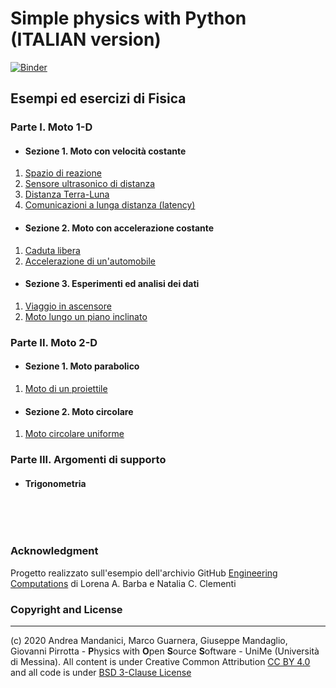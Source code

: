 # Simple physics with Python  (ITALIAN version)

[![Binder](https://mybinder.org/badge_logo.svg)](https://mybinder.org/v2/gh/POSS-UniMe/simple-physics-with-Python/master)


## Esempi ed esercizi di Fisica

### Parte I. Moto 1-D
* #### Sezione 1. Moto con velocità costante
1. [Spazio di reazione](/notebook/1-1-1-SpazioReazione.ipynb)
2. [Sensore ultrasonico di distanza](/notebook/1-1-2-SensoreDistanza.ipynb)
3. [Distanza Terra-Luna](/notebook/1-1-3-DistanzaTerraLunaVer2.ipynb)
4. [Comunicazioni a lunga distanza (latency)](notebook/1-1-4-ComunicazioniLungaDistanza.ipynb)

* #### Sezione 2. Moto con accelerazione costante
1. [Caduta libera](/notebook/1-2-1-CadutaLibera.ipynb)
2. [Accelerazione di un'automobile](/notebook/1-2-2-AccelerazioneAutomobile.ipynb)
* #### Sezione 3. Esperimenti ed analisi dei dati
1. [Viaggio in ascensore](/notebook/1-3-1-ViaggioInAscensoreVer001.ipynb)
2. [Moto lungo un piano inclinato](/notebook/1-3-2-PianoInclinato.ipynb)
### Parte II. Moto 2-D
* #### Sezione 1. Moto parabolico
1. [Moto di un proiettile](/notebook/2-1-1-MotoProiettileVer02.ipynb)
* #### Sezione 2. Moto circolare
1. [Moto circolare uniforme](/notebook/2-2-1-MotoCircolareUniforme.ipynb)
### Parte III. Argomenti di supporto
* #### Trigonometria


&nbsp;

&nbsp;

### Acknowledgment
Progetto realizzato sull'esempio dell'archivio GitHub [Engineering Computations](https://github.com/engineersCode/EngComp)
di Lorena A. Barba e Natalia C. Clementi

### Copyright and License
--------------------------
(c) 2020 Andrea Mandanici, Marco Guarnera, Giuseppe Mandaglio, Giovanni Pirrotta - **P**hysics with **O**pen **S**ource **S**oftware - UniMe (Università di Messina). All content is under Creative Common Attribution  <a rel="license" href="https://creativecommons.org/licenses/by/4.0">CC BY 4.0<a/> 
 and all code is under [BSD 3-Clause License](https://opensource.org/licenses/BSD-3-Clause)
